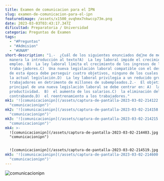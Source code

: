 ```yaml
---
title: Examen de comunicacion para el IPN
slug: examen-de-comunicacion-para-el-ipn
featuredimage: /assets/x1500_ovqhmx7nkwccp73m.png
date: 2023-03-03T03:43:17.347Z
dificultad: Preparatoria / Universidad
categoria: Preguntas de Examen
tags:
  - "#Preguntas"
  - "#Admision"
  - "#UNAM"
short-description: "1.-  ¿Cuál de los siguientes enunciados dene de mejor
  manera la introducción al texto?A)  La ley laboral impide el crecimiento del
  empleo. B)  La ley laboral limita el crecimiento de los ingresos de los
  traba-jadores.C)  Una nueva legislación laboral compatible con el desarrollo
  de esta época debe perseguir cuatro objetivos, ninguno de los cuales existe en
  la actual legislación.D)  La ley laboral privilegia a un reducido grupo de
  trabajadores en detrimento de millones de subempleados.2.-  El objetivo
  principal de una nueva legislación laboral se debe centrar en: A)  la
  productividad.  B)  el aumento de los salarios.C)  la eliminación del
  contrabando.D)  el reentrenamiento a los trabajadores."
mk1: '![comunicacionipn](/assets/captura-de-pantalla-2023-03-02-214122.jpg
  "comunicacionipn")'
mk2: '![comunicacionipn](/assets/captura-de-pantalla-2023-03-02-214158.jpg
  "comunicacionipn")'
mk3: '![comunicacionipn](/assets/captura-de-pantalla-2023-03-02-214215.jpg
  "comunicacionipn")'
mk4: >-
  ![comunicacionipn](/assets/captura-de-pantalla-2023-03-02-214403.jpg
  "comunicacionipn")


  ![comunicacionipn](/assets/captura-de-pantalla-2023-03-02-214519.jpg "comunicacionipn")
mk5: '![comunicacionipn](/assets/captura-de-pantalla-2023-03-02-214600.jpg
  "comunicacionipn")'
---
```

![comunicacionipn](/assets/captura-de-pantalla-2023-03-02-214610.jpg "comunicacionipn")